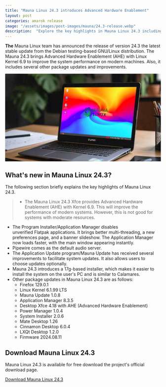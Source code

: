 ```yaml
---
title: "Mauna Linux 24.3 introduces Advanced Hardware Enablement"
layout: post
categories: amarok release
image: "/assets/images/post-images/mauna/24.3-release.webp"
description:  "Explore the key highlights in Mauna Linux 24.3 including the Advanced Hardware Enablement and other critical package updates."
---
```


**The** Mauna Linux team has announced the release of version 24.3 the latest stable update from the Debian testing-based GNU/Linux distribution. The Mauna 24.3 brings Advanced Hardware Enablement (AHE) with Linux Kernel 6.9 to improve the system performance on modern machines. Also, it includes several other package updates and improvements.

![Mauna Linux 24.3 featured image](/assets/images/post-images/mauna/24.3-release.webp)

## What's new in Mauna Linux 24.3?

The following section briefly explains the key highlights of Mauna Linux 24.3.

> - The Mauna Linux 24.3 Xfce provides Advanced Hardware Enablement (AHE) with Kernel 6.9. This will improve the performance of modern systems. However, this is not good for systems with moderate resources.
- The Program Installer/Application Manager disables unverified Flatpak applications. It brings better multi-threading, a new preferences page, and a banner slideshow. The Application Manager now loads faster, with the main window appearing instantly.
- Pipewire comes as the default audio server.
- The Application Update program/Mauna Update has received several improvements to facilitate system updates. It also allows users to choose updates optionally.
- Mauna 24.3 introduces a 17g-based installer, which makes it easier to install the system on the user's PC and is similar to Calamares.
- Other package updates in Mauna Linux 24.3 are as follows:
  - Firefox 129.0.1
  - Linux Kernel 6.1.99 LTS
  - Mauna Update 1.0.8
  - Application Manager 8.3.5
  - Desktop Xfce 4.18 with AHE (Advanced Hardware Enablement)
  - Power Manager 1.0.4
  - System Installer 2.0.6
  - Mate Desktop 1.26
  - Cinnamon Desktop 6.0.4
  - LXQt Desktop 1.2.0
  - Firmware 2024.08.11

## Download Mauna Linux 24.3

Mauna Linux 24.3 is available for free download the project's official download page.

<a href="https://maunalinux.top/download/" class="download">Download Mauna Linux 24.3</a>
